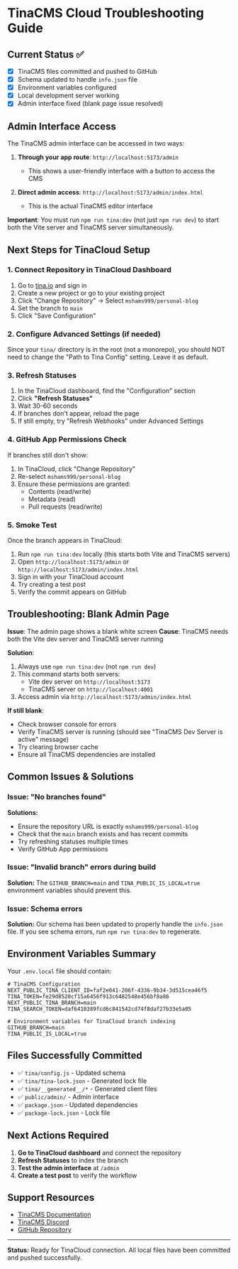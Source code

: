 # TinaCMS Cloud Troubleshooting Guide

## Current Status ✅
- [x] TinaCMS files committed and pushed to GitHub
- [x] Schema updated to handle `info.json` file
- [x] Environment variables configured
- [x] Local development server working
- [x] Admin interface fixed (blank page issue resolved)

## Admin Interface Access
The TinaCMS admin interface can be accessed in two ways:

1. **Through your app route**: `http://localhost:5173/admin`
   - This shows a user-friendly interface with a button to access the CMS
   
2. **Direct admin access**: `http://localhost:5173/admin/index.html`
   - This is the actual TinaCMS editor interface

**Important**: You must run `npm run tina:dev` (not just `npm run dev`) to start both the Vite server and TinaCMS server simultaneously.

## Next Steps for TinaCloud Setup

### 1. Connect Repository in TinaCloud Dashboard
1. Go to [tina.io](https://tina.io) and sign in
2. Create a new project or go to your existing project
3. Click "Change Repository" → Select `mshams999/personal-blog`
4. Set the branch to `main`
5. Click "Save Configuration"

### 2. Configure Advanced Settings (if needed)
Since your `tina/` directory is in the root (not a monorepo), you should NOT need to change the "Path to Tina Config" setting. Leave it as default.

### 3. Refresh Statuses
1. In the TinaCloud dashboard, find the "Configuration" section
2. Click **"Refresh Statuses"**
3. Wait 30-60 seconds
4. If branches don't appear, reload the page
5. If still empty, try "Refresh Webhooks" under Advanced Settings

### 4. GitHub App Permissions Check
If branches still don't show:
1. In TinaCloud, click "Change Repository"
2. Re-select `mshams999/personal-blog` 
3. Ensure these permissions are granted:
   - Contents (read/write)
   - Metadata (read)
   - Pull requests (read/write)

### 5. Smoke Test
Once the branch appears in TinaCloud:
1. Run `npm run tina:dev` locally (this starts both Vite and TinaCMS servers)
2. Open `http://localhost:5173/admin` or `http://localhost:5173/admin/index.html`
3. Sign in with your TinaCloud account
4. Try creating a test post
5. Verify the commit appears on GitHub

## Troubleshooting: Blank Admin Page

**Issue**: The admin page shows a blank white screen
**Cause**: TinaCMS needs both the Vite dev server and TinaCMS server running

**Solution**:
1. Always use `npm run tina:dev` (not `npm run dev`)
2. This command starts both servers:
   - Vite dev server on `http://localhost:5173`
   - TinaCMS server on `http://localhost:4001`
3. Access admin via `http://localhost:5173/admin/index.html`

**If still blank**:
- Check browser console for errors
- Verify TinaCMS server is running (should see "TinaCMS Dev Server is active" message)
- Try clearing browser cache
- Ensure all TinaCMS dependencies are installed

## Common Issues & Solutions

### Issue: "No branches found"
**Solutions:**
- Ensure the repository URL is exactly `mshams999/personal-blog`
- Check that the `main` branch exists and has recent commits
- Try refreshing statuses multiple times
- Verify GitHub App permissions

### Issue: "Invalid branch" errors during build
**Solution:** The `GITHUB_BRANCH=main` and `TINA_PUBLIC_IS_LOCAL=true` environment variables should prevent this.

### Issue: Schema errors
**Solution:** Our schema has been updated to properly handle the `info.json` file. If you see schema errors, run `npm run tina:dev` to regenerate.

## Environment Variables Summary

Your `.env.local` file should contain:
```env
# TinaCMS Configuration
NEXT_PUBLIC_TINA_CLIENT_ID=faf2e041-206f-4336-9b34-3d515cea46f5
TINA_TOKEN=fe29d8520cf15a6456f913c6482548e456bf8a86
NEXT_PUBLIC_TINA_BRANCH=main
TINA_SEARCH_TOKEN=daf6410389fcd6c841542cd74f8daf27b33e5a05

# Environment variables for TinaCloud branch indexing
GITHUB_BRANCH=main
TINA_PUBLIC_IS_LOCAL=true
```

## Files Successfully Committed
- ✅ `tina/config.js` - Updated schema
- ✅ `tina/tina-lock.json` - Generated lock file
- ✅ `tina/__generated__/*` - Generated client files
- ✅ `public/admin/` - Admin interface
- ✅ `package.json` - Updated dependencies
- ✅ `package-lock.json` - Lock file

## Next Actions Required
1. **Go to TinaCloud dashboard** and connect the repository
2. **Refresh Statuses** to index the branch
3. **Test the admin interface** at `/admin`
4. **Create a test post** to verify the workflow

## Support Resources
- [TinaCMS Documentation](https://tina.io/docs/)
- [TinaCMS Discord](https://discord.gg/zumN63Ybpf)
- [GitHub Repository](https://github.com/mshams999/personal-blog)

---

**Status:** Ready for TinaCloud connection. All local files have been committed and pushed successfully.
